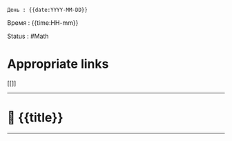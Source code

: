 	День : {{date:YYYY-MM-DD}} 
Время : {{time:HH-mm}}

Status : #Math  


# Appropriate links
[[]]

---

# 📏 {{title}}








---
